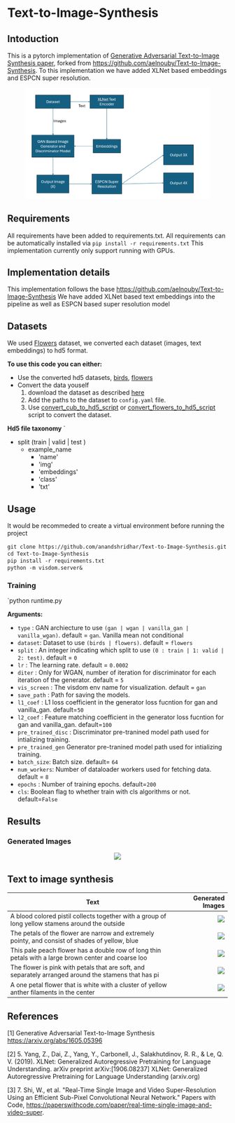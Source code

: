 # Text-to-Image-Synthesis 

## Intoduction

This is a pytorch implementation of [Generative Adversarial Text-to-Image Synthesis paper](https://arxiv.org/abs/1605.05396), forked from https://github.com/aelnouby/Text-to-Image-Synthesis. To this implementation we have added XLNet based embeddings and ESPCN super resolution.
<figure><img src='images/Pipeline.png'></figure>

## Requirements
All requirements have been added to requirements.txt. All requirements can be automatically installed via `pip install -r requirements.txt`
This implementation currently only support running with GPUs.

## Implementation details

This implementation follows the base https://github.com/aelnouby/Text-to-Image-Synthesis
We have added XLNet based text embeddings into the pipeline as well as ESPCN based super resolution model


## Datasets

We used [Flowers](http://www.robots.ox.ac.uk/~vgg/data/flowers/102/) dataset, we converted each dataset (images, text embeddings) to hd5 format. 

**To use this code you can either:**

- Use the converted hd5 datasets,  [birds](https://drive.google.com/open?id=1mNhn6MYpBb-JwE86GC1kk0VJsYj-Pn5j), [flowers](https://drive.google.com/open?id=1EgnaTrlHGaqK5CCgHKLclZMT_AMSTyh8)
- Convert the data youself
  1. download the dataset as described [here](https://github.com/reedscot/cvpr2016)
  2. Add the paths to the dataset to `config.yaml` file.
  3. Use [convert_cub_to_hd5_script](convert_cub_to_hd5_script.py) or [convert_flowers_to_hd5_script](convert_flowers_to_hd5_script.py) script to convert the dataset.
  
**Hd5 file taxonomy**
`
 - split (train | valid | test )
    - example_name
      - 'name'
      - 'img'
      - 'embeddings'
      - 'class'
      - 'txt'
      
## Usage
It would be recommeded to create a virtual environment before running the project
```
git clone https://github.com/anandshridhar/Text-to-Image-Synthesis.git
cd Text-to-Image-Synthesis
pip install -r requirements.txt
python -m visdom.server&
```
### Training

`python runtime.py

**Arguments:**
- `type` : GAN archiecture to use `(gan | wgan | vanilla_gan | vanilla_wgan)`. default = `gan`. Vanilla mean not conditional
- `dataset`: Dataset to use `(birds | flowers)`. default = `flowers`
- `split` : An integer indicating which split to use `(0 : train | 1: valid | 2: test)`. default = `0`
- `lr` : The learning rate. default = `0.0002`
- `diter` :  Only for WGAN, number of iteration for discriminator for each iteration of the generator. default = `5`
- `vis_screen` : The visdom env name for visualization. default = `gan`
- `save_path` : Path for saving the models.
- `l1_coef` : L1 loss coefficient in the generator loss fucntion for gan and vanilla_gan. default=`50`
- `l2_coef` : Feature matching coefficient in the generator loss fucntion for gan and vanilla_gan. default=`100`
- `pre_trained_disc` : Discriminator pre-tranined model path used for intializing training.
- `pre_trained_gen` Generator pre-tranined model path used for intializing training.
- `batch_size`: Batch size. default= `64`
- `num_workers`: Number of dataloader workers used for fetching data. default = `8`
- `epochs` : Number of training epochs. default=`200`
- `cls`: Boolean flag to whether train with cls algorithms or not. default=`False`


## Results

### Generated Images

<p align='center'>
<img src='images/64_flowers.jpeg'>
</p>

## Text to image synthesis
| Text        | Generated Images  |
| ------------- | -----:|
| A blood colored pistil collects together with a group of long yellow stamens around the outside        | <img src='images/examples/a blood colored pistil collects together with a group of long yellow stamens around the outside whic.jpg'>  |
| The petals of the flower are narrow and extremely pointy, and consist of shades of yellow, blue      | <img src='images/examples/the petals of the flower are narrow and extremely pointy, and consist of shades of yellow, blue and .jpg'>  |
| This pale peach flower has a double row of long thin petals with a large brown center and coarse loo | <img src='images/examples/this pale peach flower has a double row of long thin petals with a large brown center and coarse loo.jpg'> |
| The flower is pink with petals that are soft, and separately arranged around the stamens that has pi | <img src='images/examples/the flower is pink with petals that are soft, and separately arranged around the stamens that has pi.jpg'> |
| A one petal flower that is white with a cluster of yellow anther filaments in the center | <img src='images/examples/a one petal flower that is white with a cluster of yellow anther filaments in the center.jpg'> |


## References
[1]  Generative Adversarial Text-to-Image Synthesis https://arxiv.org/abs/1605.05396

[2]  5.	Yang, Z., Dai, Z., Yang, Y., Carbonell, J., Salakhutdinov, R. R., & Le, Q. V. (2019). XLNet: Generalized Autoregressive Pretraining for Language Understanding. arXiv preprint arXiv:[1906.08237] XLNet: Generalized Autoregressive Pretraining for Language Understanding (arxiv.org)

[3]  7.	Shi, W., et al. "Real-Time Single Image and Video Super-Resolution Using an Efficient Sub-Pixel Convolutional Neural Network." Papers with Code, https://paperswithcode.com/paper/real-time-single-image-and-video-super.


